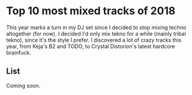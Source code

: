 # Top 10 most mixed tracks of 2018

This year marks a turn in my DJ set since I decided to stop mixing techno altogether (for now). I decided I'd only mix tekno for a while (mainly tribal tekno), since it's the style I prefer. I discovered a lot of crazy tracks this year, from Keja's B2 and TODO, to Crystal Distorion's latest hardcore brainfuck.

## List

Coming soon.

